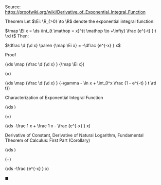 # 

Source: https://proofwiki.org/wiki/Derivative_of_Exponential_Integral_Function

Theorem
Let $\Ei: \R_{>0} \to \R$ denote the exponential integral function:

$\map \Ei x = \ds \int_{t \mathop = x}^{t \mathop \to +\infty} \frac {e^{-t} } t \rd t$
Then:

$\dfrac \d {\d x} \paren {\map \Ei x} = -\dfrac {e^{-x} } x$


Proof













\(\ds \map {\frac \d {\d x} } {\map \Ei x}\)

\(=\)







\(\ds \map {\frac \d {\d x} } {-\gamma - \ln x + \int_0^x \frac {1 - e^{-t} } t \rd t}\)





Characterization of Exponential Integral Function














\(\ds \)

\(=\)







\(\ds -\frac 1 x + \frac 1 x - \frac {e^{-x} } x\)





Derivative of Constant, Derivative of Natural Logarithm, Fundamental Theorem of Calculus: First Part (Corollary)














\(\ds \)

\(=\)







\(\ds -\frac {e^{-x} } x\)









$\blacksquare$






